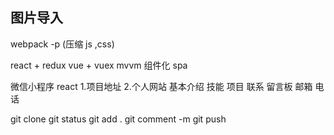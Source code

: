 ## 图片导入

webpack -p (压缩 js ,css)

react + redux
vue + vuex mvvm 组件化 spa

微信小程序 react
1.项目地址
2.个人网站
	基本介绍
	技能
	项目
	联系 留言板 邮箱 电话

git clone 
git status
git add .
git comment -m
git push